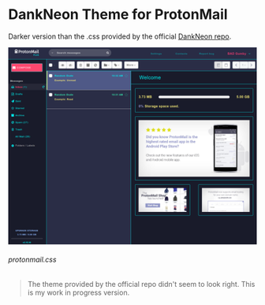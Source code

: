 # DankNeon Theme for ProtonMail
Darker version than the .css provided by the official [DankNeon repo](https://github.com/DankNeon/protonmail).

![screenshot.png](/screenshot.png)

###### protonmail.css
> The theme provided by the official repo didn't seem to look right. This is my work in progress version.
